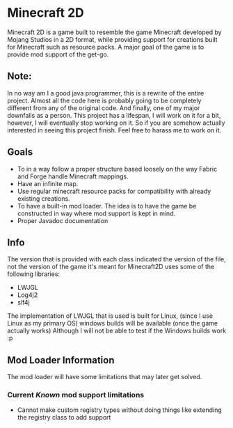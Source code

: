 # Minecraft 2D
Minecraft 2D is a game built to resemble the game Minecraft developed by Mojang Studios in a 2D format, while providing support for creations built for Minecraft such as resource packs.
A major goal of the game is to provide mod support of the get-go.

## Note:
In no way am I a good java programmer, this is a rewrite of the entire project. Almost all the code here is probably going to be completely different from any of the original code.
And finally, one of my major downfalls as a person. This project has a lifespan, I will work on it for a bit, however, I will eventually stop working on it. So if you are somehow actually interested in seeing this project finish. Feel free to harass me to work on it.

## Goals
- To in a way follow a proper structure based loosely on the way Fabric and Forge handle Minecraft mappings.
- Have an infinite map.
- Use regular minecraft resource packs for compatibility with already existing creations.
- To have a built-in mod loader. The idea is to have the game be constructed in way where mod support is kept in mind.
- Proper Javadoc documentation

## Info
The version that is provided with each class indicated the version of the file, not the version of the game it's meant for
Minecraft2D uses some of the following libraries:
- LWJGL
- Log4j2
- slf4j

The implementation of LWJGL that is used is built for Linux, (since I use Linux as my primary OS) windows builds will be available (once the game actually works)
Although I will not be able to test if the Windows builds work :p

## Mod Loader Information
The mod loader will have some limitations that may later get solved.

### Current ***Known*** mod support limitations
- Cannot make custom registry types without doing things like extending the registry class to add support